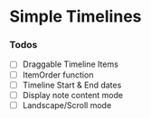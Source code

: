 # Simple Timelines

### Todos
- [ ] Draggable Timeline Items
- [ ] ItemOrder function 
- [ ] Timeline Start & End dates
- [ ] Display note content mode
- [ ] Landscape/Scroll mode
